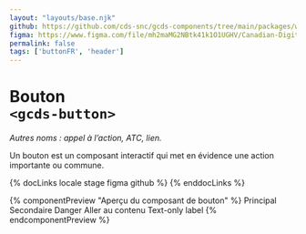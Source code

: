```yaml
---
layout: "layouts/base.njk"
github: https://github.com/cds-snc/gcds-components/tree/main/packages/web/src/components/gcds-button
figma: https://www.figma.com/file/mh2maMG2NBtk41k1O1UGHV/Canadian-Digital-Service%E2%80%A8---GC-Design-System?node-id=850%3A2968&t=ciEmm7GYyGAY73zZ-0
permalink: false
tags: ['buttonFR', 'header']
---
```


# Bouton <br>`<gcds-button>`

_Autres noms : appel à l’action, ATC, lien._

Un bouton est un composant interactif qui met en évidence une action importante ou commune.

{% docLinks locale stage figma github %}
{% enddocLinks %}

{% componentPreview "Aperçu du composant de bouton" %}
<gcds-button button-role="primary">Principal</gcds-button>
<gcds-button button-role="secondary">Secondaire</gcds-button>
<gcds-button button-role="danger">Danger</gcds-button>
<gcds-button button-role="skip-to-content">Aller au contenu</gcds-button>
<gcds-button button-style="text-only">Text-only label</gcds-button>
{% endcomponentPreview %}
